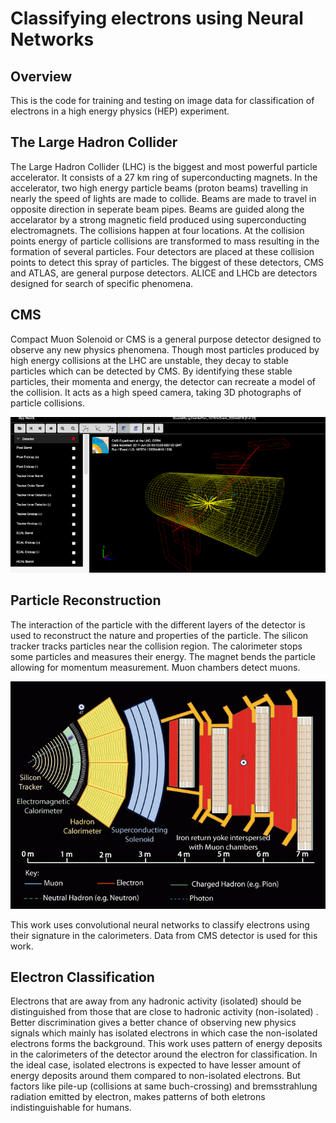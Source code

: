 # Classifying electrons using Neural Networks
## Overview
This is the code for training and testing on image data for classification of electrons in a high energy physics (HEP) experiment.
## The Large Hadron Collider
The Large Hadron Collider (LHC) is the biggest and most powerful particle accelerator. It consists of a 27 km ring of superconducting magnets. In the accelerator, two high energy particle beams (proton beams) travelling in nearly the speed of lights are made to collide. Beams are made to travel in opposite direction in seperate beam pipes. Beams are guided along the accelarator by a strong magnetic field produced using superconducting electromagnets. The collisions happen at four locations. At the collision points energy of particle collisions are transformed to mass resulting in the formation of several particles. Four detectors are placed at these collision points to detect this spray of particles. The biggest of these detectors, CMS and ATLAS, are general purpose detectors. ALICE and LHCb are detectors designed for search of specific phenomena.
## CMS
Compact Muon Solenoid or CMS is a general purpose detector designed to observe any new physics phenomena. Though most particles produced by high energy collisions at the LHC are unstable, they decay to stable particles which can be detected by CMS. By identifying these stable particles, their momenta and energy, the detector can recreate a model of the collision. It acts as a high speed camera, taking 3D photographs of particle collisions.

![cms-event](https://github.com/stjohnso98/Classifying-Electrons-using-Neural-Networks/blob/master/docs/cmsreleasesn.gif)

## Particle Reconstruction
The interaction of the particle with the different layers of the detector is used to reconstruct the nature and properties of the particle. The silicon tracker tracks particles near the collision region. The calorimeter stops some particles and measures their energy. The magnet bends the particle allowing for momentum measurement. Muon chambers detect muons.

![cms-reconstruction](https://github.com/stjohnso98/Classifying-Electrons-using-Neural-Networks/blob/master/docs/particle_reco.gif)

This work uses convolutional neural networks to classify electrons using their signature in the calorimeters. Data from CMS detector is used for this work.

## Electron Classification
Electrons that are away from any hadronic activity (isolated) should be distinguished from those that are close to hadronic activity (non-isolated) . Better discrimination gives a better chance of observing new physics signals which mainly has isolated electrons in which case the non-isolated electrons forms the background. This work uses pattern of energy deposits in the calorimeters of the detector around the electron for classification. In the ideal case, isolated electrons is expected to have lesser amount of energy deposits around them compared to non-isolated electrons. But factors like pile-up (collisions at same buch-crossing) and bremsstrahlung radiation emitted by electron, makes patterns of both eletrons indistinguishable for humans.

